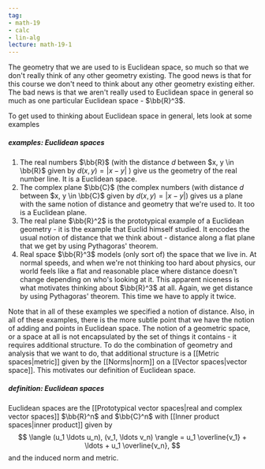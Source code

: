 ```yaml
---
tag:
- math-19
- calc
- lin-alg
lecture: math-19-1
---
```


The geometry that we are used to is Euclidean space, so much so that we don't really think of any other geometry existing. The good news is that for this course we don't need to think about any other geometry existing either. The bad news is that we aren't really used to Euclidean space in general so much as one particular Euclidean space - $\bb{R}^3$. 

To get used to thinking about Euclidean space in general, lets look at some examples
##### _examples:_ Euclidean spaces

1) The real numbers $\bb{R}$ (with the distance $d$ between $x, y \in \bb{R}$ given by $d(x, y) = \vert x - y \vert$ ) give us the geometry of the real number line. It is a Euclidean space.
2) The complex plane $\bb{C}$ (the complex numbers (with distance $d$ between $x, y \in \bb{C}$ given by $d(x, y) = \vert x - y \vert$) gives us a plane with the same notion of distance and geometry that we're used to. It too is a Euclidean plane.
3) The real plane $\bb{R}^2$ is the prototypical example of a Euclidean geometry - it is the example that Euclid himself studied. It encodes the usual notion of distance that we think about - distance along a flat plane that we get by using Pythagoras' theorem.
4) Real space $\bb{R}^3$ models (only sort of) the space that we live in. At normal speeds, and when we're not thinking too hard about physics, our world feels like a flat and reasonable place where distance doesn't change depending on who's looking at it. This apparent niceness is what motivates thinking about $\bb{R}^3$ at all. Again, we get distance by using Pythagoras' theorem. This time we have to apply it twice.

Note that in all of these examples we specified a notion of distance. Also, in all of these examples, there is the more subtle point that we have the notion of adding and points in Euclidean space. The notion of a geometric space, or a space at all is not encapsulated by the set of things it contains - it requires additional structure. To do the combination of geometry and analysis that we want to do, that additional structure is a [[Metric spaces|metric]] given by the [[Norms|norm]] on a [[Vector spaces|vector space]]. This motivates our definition of Euclidean space.

##### _definition:_ Euclidean spaces

Euclidean spaces are the [[Prototypical vector spaces|real and complex vector spaces]] $\bb{R}^n$ and $\bb{C}^n$ with [[Inner product spaces|inner product]] given by 
$$
\langle (u_1 \ldots u_n), (v_1, \ldots v_n) \rangle = u_1 \overline{v_1} + \ldots + u_1 \overline{v_n},
$$and the induced norm and metric.
